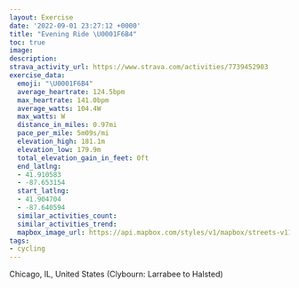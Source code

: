 ```yaml
---
layout: Exercise
date: '2022-09-01 23:27:12 +0000'
title: "Evening Ride \U0001F6B4"
toc: true
image:
description:
strava_activity_url: https://www.strava.com/activities/7739452903
exercise_data:
  emoji: "\U0001F6B4"
  average_heartrate: 124.5bpm
  max_heartrate: 141.0bpm
  average_watts: 104.4W
  max_watts: W
  distance_in_miles: 0.97mi
  pace_per_mile: 5m09s/mi
  elevation_high: 181.1m
  elevation_low: 179.9m
  total_elevation_gain_in_feet: 0ft
  end_latlng:
  - 41.910583
  - -87.653154
  start_latlng:
  - 41.904704
  - -87.640594
  similar_activities_count:
  similar_activities_trend:
  mapbox_image_url: https://api.mapbox.com/styles/v1/mapbox/streets-v11/static/path-5+787af2-1.0(kow~Fvh%7CuOEd%40%40VMPOBMRUf%40E%3FGXCEIJ%3FLi%40jA%3FHIGODO%40EPID_%40h%40OZQRCNSTm%40tAQX%5B%5EEPOVOPSNIPGDITi%40t%40Yj%40ON_%40t%40o%40%7C%40GBg%40v%40QPGNIFg%40fACNIPMPIDG%3FUp%40%7D%40fAKNCNUTMTGDOVAHEFEB%5Dd%40EAEF_%40r%40%3FHD%3FALFADh%40ChBFXAn%40KTMFQ%40IDECK%3Fe%40NWxANZF%40%3Fd%40ARDPEZJ%60%40%40%5EBNm%40x%40PN%40HG%40%40HDDBTJILd%40J%5DAp%40BV%40ZAM%40RFb%40c%40x%40BpAU%3FOTL%5BALGBIOD%40I%3FAD),pin-s-s+e5b22e(-87.6406,41.9047),pin-s-f+89ae00(-87.65316000000001,41.910580000000024)/auto/800x800?access_token=pk.eyJ1Ijoiam9zaGJlY2ttYW4iLCJhIjoiY205eWR2aDd1MWZ6djJrbXc4a3M0bWZleiJ9.XiG9OWkNcZk2QzjJbxLB4A
tags:
- cycling
---
```




Chicago, IL, United States (Clybourn: Larrabee to Halsted)
